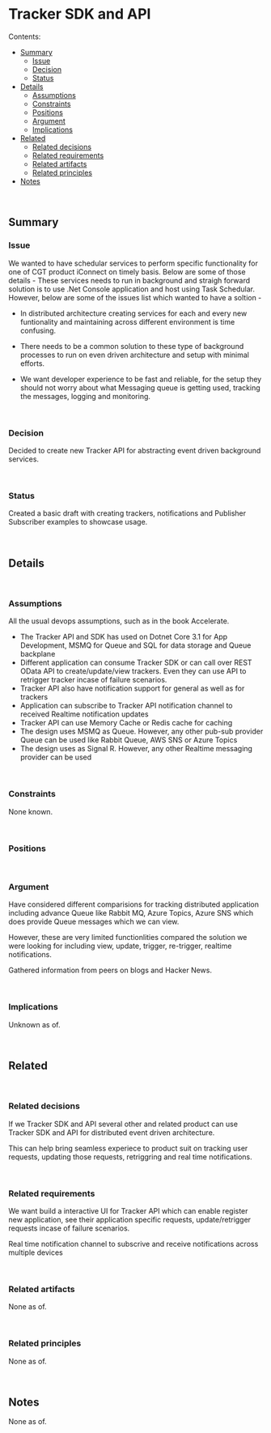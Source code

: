 # Tracker SDK and API

Contents:

* [Summary](#summary)
  * [Issue](#issue)
  * [Decision](#decision)
  * [Status](#status)
* [Details](#details)
  * [Assumptions](#assumptions)
  * [Constraints](#constraints)
  * [Positions](#positions)
  * [Argument](#argument)
  * [Implications](#implications)
* [Related](#related)
  * [Related decisions](#related-decisions)
  * [Related requirements](#related-requirements)
  * [Related artifacts](#related-artifacts)
  * [Related principles](#related-principles)
* [Notes](#notes)

<br/>

## Summary


### Issue

We wanted to have schedular services to perform specific functionality for one of CGT product iConnect on timely basis.
Below are some of those details -
These services needs to run in background and straigh forward solution is to use .Net Console application and host using Task Schedular. However, below are some of the issues list which  wanted to have a soltion -

  * In distributed architecture creating services for each and every new funtionality and maintaining across different environment is time confusing.
  
  * There needs to be a common solution to these type of background processes to run on even driven architecture and setup with minimal efforts.

  * We want developer experience to be fast and reliable, for the setup they should not worry about what Messaging queue is getting used, tracking the messages, logging and monitoring.
  


<br/>

### Decision

Decided to create new Tracker API for abstracting event driven background services.


<br/>

### Status

Created a basic draft with creating trackers, notifications and Publisher Subscriber examples to showcase usage.


<br/>

## Details


<br/>

### Assumptions

All the usual devops assumptions, such as in the book Accelerate.

  * The Tracker API and SDK has used on Dotnet Core 3.1 for App Development, MSMQ for Queue and SQL for data storage and Queue backplane
  * Different application can consume Tracker SDK or can call over REST OData API to create/update/view trackers. Even they can use API to retrigger tracker incase of failure scenarios.
  * Tracker API also have notification support for general as well as for trackers
  * Application can subscribe to Tracker API notification channel to received Realtime notification updates
  * Tracker API can use Memory Cache or Redis cache for caching
  * The design uses MSMQ as Queue. However, any other pub-sub provider Queue can be used like Rabbit Queue, AWS SNS or Azure Topics
  * The design uses  as Signal R. However, any other Realtime messaging provider can be used


<br/>

### Constraints

None known. 


<br/>

### Positions

<br/>

### Argument


Have considered different comparisions for tracking distributed application including advance Queue like Rabbit MQ, Azure Topics, Azure SNS which does provide Queue messages which we can view. 

However, these are very limited functionlities compared the solution we were looking for including view, update, trigger, re-trigger, realtime notifications.

Gathered information from peers on blogs and Hacker News.

<br/>

### Implications

Unknown as of.

<br/>

## Related


<br/>

### Related decisions

If we Tracker SDK and API several other and related product can use Tracker SDK and API for distributed event driven architecture.

This can help bring seamless experiece to product suit on tracking user requests, updating those requests, retriggring and real time notifications.

<br/>

### Related requirements

We want build a interactive UI for Tracker API which can enable register new application, see their application specific requests, update/retrigger requests incase of failure scenarios.

Real time notification channel to subscrive and receive notifications across multiple devices

<br/>

### Related artifacts

None as of.

<br/>

### Related principles

None as of.

<br/>

## Notes

None as of.

